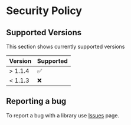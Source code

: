 # Security Policy

## Supported Versions
This section shows currently supported versions

| Version | Supported          |
| ------- | ------------------ |
| > 1.1.4 | :white_check_mark: |
| < 1.1.3 | :x:                |

## Reporting a bug

To report a bug with a library use [Issues](https://github.com/craftersmine/SteamGridDB.NET/issues) page.
